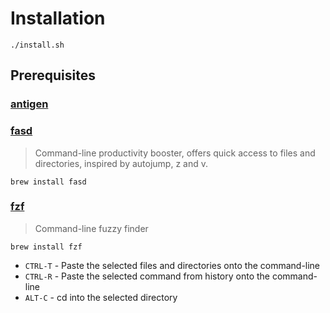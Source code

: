 # Installation

`./install.sh`

## Prerequisites

###  [antigen](https://github.com/zsh-users/antigen)

### [fasd](https://github.com/clvv/fasd)

> Command-line productivity booster, offers quick access to files and directories, inspired by autojump, z and v.

`brew install fasd`

### [fzf](https://github.com/junegunn/fzf)

> Command-line fuzzy finder

`brew install fzf`

* `CTRL-T` - Paste the selected files and directories onto the command-line
* `CTRL-R` - Paste the selected command from history onto the command-line
* `ALT-C` - cd into the selected directory
